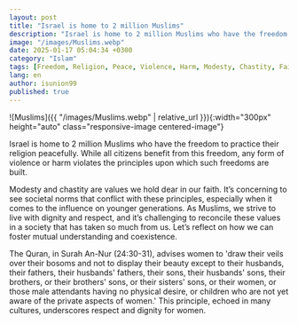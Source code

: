 ```yaml
---
layout: post
title: "Israel is home to 2 million Muslims"
description: "Israel is home to 2 million Muslims who have the freedom to practice their religion peacefully."
image: "/images/Muslims.webp"
date: 2025-01-17 05:04:34 +0300
category: "Islam" 
tags: [Freedom, Religion, Peace, Violence, Harm, Modesty, Chastity, Faith, Dignity, Respect, Society, Youth, Influence, Coexistence, Understanding, Quran, Surah An-Nur, Veil, Beauty, Women, Family, Values, Principles, Culture, Reflection]
lang: en
author: isunion99
published: true
---
```



![Muslims]({{ "/images/Muslims.webp" | relative_url }}){:width="300px" height="auto" class="responsive-image centered-image"}


<div class="frame">
  <p>Israel is home to 2 million Muslims who have the freedom to practice their religion peacefully. While all citizens benefit from this freedom, any form of violence or harm violates the principles upon which such freedoms are built.

Modesty and chastity are values we hold dear in our faith. It’s concerning to see societal norms that conflict with these principles, especially when it comes to the influence on younger generations. As Muslims, we strive to live with dignity and respect, and it’s challenging to reconcile these values in a society that has taken so much from us. Let’s reflect on how we can foster mutual understanding and coexistence.


The Quran, in Surah An-Nur (24:30-31), advises women to 'draw their veils over their bosoms and not to display their beauty except to their husbands, their fathers, their husbands' fathers, their sons, their husbands' sons, their brothers, or their brothers' sons, or their sisters' sons, or their women, or those male attendants having no physical desire, or children who are not yet aware of the private aspects of women.' This principle, echoed in many cultures, underscores respect and dignity for women.</p>
</div>

